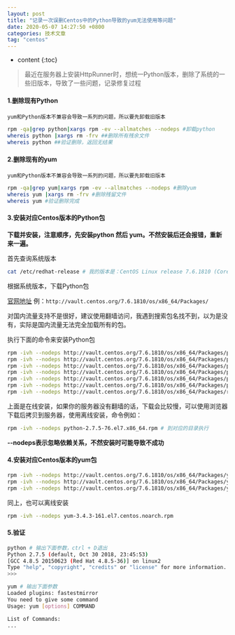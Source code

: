 ```yaml
---
layout: post  
title: "记录一次误删Centos中的Python导致的yum无法使用等问题"  
date: 2020-05-07 14:27:50 +0800  
categories: 技术文章  
tag: "centos"  
---
```


* content
{:toc}  

> 最近在服务器上安装HttpRunner时，想统一Python版本，删除了系统的一些旧版本，导致了一些问题，记录修复过程

#### 1.删除现有Python

`yum和Python版本不兼容会导致一系列的问题，所以要先卸载旧版本`

```sh
rpm -qa|grep python|xargs rpm -ev --allmatches --nodeps #卸载python
whereis python |xargs rm -frv ##删除所有残余文件
whereis python ##验证删除，返回无结果
```

#### 2.删除现有的yum

`yum和Python版本不兼容会导致一系列的问题，所以要先卸载旧版本`

```sh
rpm -qa|grep yum|xargs rpm -ev --allmatches --nodeps #删除yum
whereis yum |xargs rm -frv #删除残留文件
whereis yum #验证删除完成
```

#### 3.安装对应Centos版本的Python包

**下载并安装，注意顺序，先安装python 然后 yum。不然安装后还会报错，重新来一遍。**

首先查询系统版本

```sh
cat /etc/redhat-release # 我的版本是：CentOS Linux release 7.6.1810 (Core)
```

根据系统版本，下载Python包

[官网地址](http://vault.centos.org/) 例：`http://vault.centos.org/7.6.1810/os/x86_64/Packages/`

对国内流量支持不是很好，建议使用翻墙访问，我遇到搜索包名找不到，以为是没有，实际是国内流量无法完全加载所有的包。

执行下面的命令来安装Python包

```sh
rpm -ivh --nodeps http://vault.centos.org/7.6.1810/os/x86_64/Packages/python-2.7.5-76.el7.x86_64.rpm
rpm -ivh --nodeps http://vault.centos.org/7.6.1810/os/x86_64/Packages/python-devel-2.7.5-76.el7.x86_64.rpm
rpm -ivh --nodeps http://vault.centos.org/7.6.1810/os/x86_64/Packages/python-iniparse-0.4-9.el7.noarch.rpm
rpm -ivh --nodeps http://vault.centos.org/7.6.1810/os/x86_64/Packages/python-libs-2.7.5-76.el7.x86_64.rpm
rpm -ivh --nodeps http://vault.centos.org/7.6.1810/os/x86_64/Packages/python-pycurl-7.19.0-19.el7.x86_64.rpm
rpm -ivh --nodeps http://vault.centos.org/7.6.1810/os/x86_64/Packages/python-urlgrabber-3.10-9.el7.noarch.rpm
rpm -ivh --nodeps http://vault.centos.org/7.6.1810/os/x86_64/Packages/rpm-python-4.11.3-35.el7.x86_64.rpm
```

上面是在线安装，如果你的服务器没有翻墙的话，下载会比较慢，可以使用浏览器下载后拷贝到服务器，使用离线安装，命令例如：

```sh
rpm -ivh --nodeps python-2.7.5-76.el7.x86_64.rpm # 到对应的目录执行
```

**--nodeps表示忽略依赖关系，不然安装时可能导致不成功**

#### 4.安装对应Centos版本的yum包

```sh
rpm -ivh --nodeps http://vault.centos.org/7.6.1810/os/x86_64/Packages/yum-3.4.3-161.el7.centos.noarch.rpm
rpm -ivh --nodeps http://vault.centos.org/7.6.1810/os/x86_64/Packages/yum-metadata-parser-1.1.4-10.el7.x86_64.rpm
rpm -ivh --nodeps http://vault.centos.org/7.6.1810/os/x86_64/Packages/yum-plugin-fastestmirror-1.1.31-50.el7.noarch.rpm
```

同上，也可以离线安装

```sh
rpm -ivh --nodeps yum-3.4.3-161.el7.centos.noarch.rpm
```

#### 5.验证

```sh
python # 输出下面参数，ctrl + D退出
Python 2.7.5 (default, Oct 30 2018, 23:45:53) 
[GCC 4.8.5 20150623 (Red Hat 4.8.5-36)] on linux2
Type "help", "copyright", "credits" or "license" for more information.
>>>

yum # 输出下面参数
Loaded plugins: fastestmirror
You need to give some command
Usage: yum [options] COMMAND

List of Commands:
...
```

